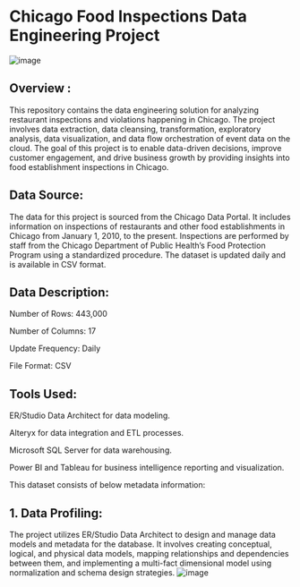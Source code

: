 # Chicago Food Inspections Data Engineering Project

![image](https://github.com/simran2097/Chicago_Food_Inspection/assets/47267975/1d296a46-37b5-473a-8c62-55cd20dea7d0)

## Overview :

This repository contains the data engineering solution for analyzing restaurant inspections and violations happening in Chicago. The project involves data extraction, data cleansing, transformation, exploratory analysis, data visualization, and data flow orchestration of event data on the cloud. The goal of this project is to enable data-driven decisions, improve customer engagement, and drive business growth by providing insights into food establishment inspections in Chicago.

## Data Source:

The data for this project is sourced from the Chicago Data Portal. It includes information on inspections of restaurants and other food establishments in Chicago from January 1, 2010, to the present. Inspections are performed by staff from the Chicago Department of Public Health’s Food Protection Program using a standardized procedure. The dataset is updated daily and is available in CSV format.

## Data Description:

Number of Rows: 443,000

Number of Columns: 17

Update Frequency: Daily

File Format: CSV

## Tools Used:

ER/Studio Data Architect for data modeling.

Alteryx for data integration and ETL processes.

Microsoft SQL Server for data warehousing.

Power BI and Tableau for business intelligence reporting and visualization.

This dataset consists of below metadata information:

## 1. Data Profiling:
The project utilizes ER/Studio Data Architect to design and manage data models and metadata for the database. It involves creating conceptual, logical, and physical data models, mapping relationships and dependencies between them, and implementing a multi-fact dimensional model using normalization and schema design strategies.
![image](https://github.com/simran2097/Chicago_Food_Inspection/assets/47267975/28b42fd0-16e6-4741-bdeb-d3e19d16fdb6)

